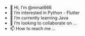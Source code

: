 - 👋 Hi, I’m @mmat666
- 👀 I’m interested in Python - Flutter
- 🌱 I’m currently learning Java
- 💞️ I’m looking to collaborate on ...
- 📫 How to reach me ...

<!---
mmat666/mmat666 is a ✨ special ✨ repository because its `README.md` (this file) appears on your GitHub profile.
You can click the Preview link to take a look at your changes.
--->
